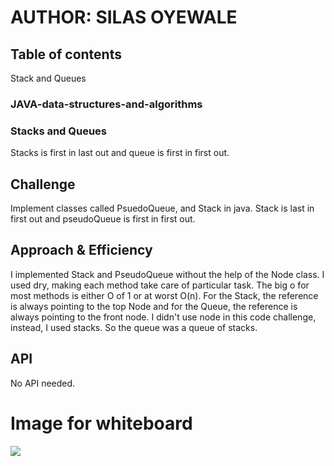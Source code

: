 # AUTHOR: SILAS OYEWALE
## Table of contents
Stack and Queues
### JAVA-data-structures-and-algorithms

### Stacks and Queues
Stacks is first in last out and queue is first in first out. 
## Challenge
<!-- Description of the challenge -->
Implement classes called PsuedoQueue, and Stack in java. Stack is last in first out and pseudoQueue is first in first out. 

## Approach & Efficiency
<!-- What approach did you take? Why? What is the Big O space/time for this approach? -->
I implemented Stack and PseudoQueue without the help of the Node class. I used dry, making each method take care of particular task. The big o for most methods is either O of 1 or at worst O(n). 
For the Stack, the reference is always pointing to the top Node and for the Queue, the reference is always pointing to the front node. I didn't use node in this code challenge, instead, I used stacks. So the queue was a queue of stacks. 

## API
<!-- Description of each method publicly available to your Stack and Queue-->
No API needed. 



# Image for whiteboard
![](./src/main/resources/assets/whiteboard-code-challenge-11.JPG)

